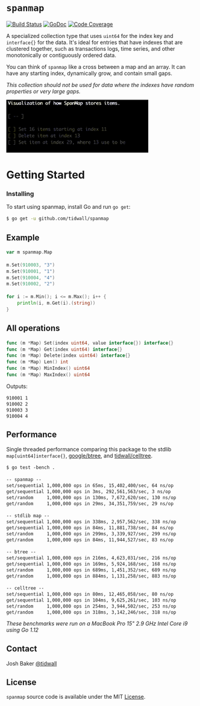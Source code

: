 # `spanmap` 
[![Build Status](https://img.shields.io/travis/tidwall/spanmap.svg?style=flat-square)](https://travis-ci.org/tidwall/spanmap)
[![GoDoc](https://img.shields.io/badge/api-reference-blue.svg?style=flat-square)](https://godoc.org/github.com/tidwall/spanmap)
[![Code Coverage](https://img.shields.io/badge/coverage-100%25-brightgreen.svg?style=flat-square)](http://gocover.io/github.com/tidwall/spanmap)

A specialized collection type that uses `uint64` for the index key 
and `interface{}` for the data. It's ideal for entries that have indexes that 
are clustered together, such as transactions logs, time series, and other 
monotonically or contiguously ordered data.

You can think of `spanmap` like a cross between a map and an array. It can have 
any starting index, dynamically grow, and contain small gaps. 

*This collection should not be used for data where the indexes have
random properties or very large gaps.*

<img src="anim/anim.gif" height="140">

# Getting Started

### Installing

To start using spanmap, install Go and run `go get`:

```sh
$ go get -u github.com/tidwall/spanmap
```

## Example 

```go
var m spanmap.Map

m.Set(910003, "3")
m.Set(910001, "1")
m.Set(910004, "4")
m.Set(910002, "2")

for i := m.Min(); i <= m.Max(); i++ {
    println(i, m.Get(i).(string))
}
```

## All operations

```go
func (m *Map) Set(index uint64, value interface{}) interface{}
func (m *Map) Get(index uint64) interface{}
func (m *Map) Delete(index uint64) interface{}
func (m *Map) Len() int
func (m *Map) MinIndex() uint64
func (m *Map) MaxIndex() uint64
```

Outputs:

```
910001 1
910002 2
910003 3
910004 4
```

## Performance

Single threaded performance comparing this package to the 
stdlib `map[uint64]interface{}`, 
[google/btree](https://github.com/google/btree), and 
[tidwall/celltree](https://github.com/tidwall/celltree).

```
$ go test -bench .

-- spanmap --
set/sequential 1,000,000 ops in 65ms, 15,402,400/sec, 64 ns/op
get/sequential 1,000,000 ops in 3ms, 292,561,563/sec, 3 ns/op
set/random     1,000,000 ops in 130ms, 7,672,620/sec, 130 ns/op
get/random     1,000,000 ops in 29ms, 34,351,759/sec, 29 ns/op

-- stdlib map --
set/sequential 1,000,000 ops in 338ms, 2,957,562/sec, 338 ns/op
get/sequential 1,000,000 ops in 84ms, 11,881,738/sec, 84 ns/op
set/random     1,000,000 ops in 299ms, 3,339,927/sec, 299 ns/op
get/random     1,000,000 ops in 84ms, 11,944,527/sec, 83 ns/op

-- btree --
set/sequential 1,000,000 ops in 216ms, 4,623,031/sec, 216 ns/op
get/sequential 1,000,000 ops in 169ms, 5,924,168/sec, 168 ns/op
set/random     1,000,000 ops in 689ms, 1,451,352/sec, 689 ns/op
get/random     1,000,000 ops in 884ms, 1,131,258/sec, 883 ns/op

-- celltree --
set/sequential 1,000,000 ops in 80ms, 12,465,058/sec, 80 ns/op
get/sequential 1,000,000 ops in 104ms, 9,625,261/sec, 103 ns/op
set/random     1,000,000 ops in 254ms, 3,944,502/sec, 253 ns/op
get/random     1,000,000 ops in 318ms, 3,142,246/sec, 318 ns/op
```

*These benchmarks were run on a MacBook Pro 15" 2.9 GHz Intel Core i9 
using Go 1.12*

## Contact

Josh Baker [@tidwall](http://twitter.com/tidwall)

## License

`spanmap` source code is available under the MIT [License](/LICENSE).
